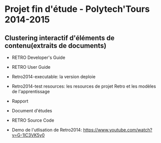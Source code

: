 Projet fin d'étude - Polytech'Tours 2014-2015 
============================================
Clustering interactif d'éléments de contenu(extraits de documents)
----------------------------------------------------------------------
- RETRO Developer's Guide

- RETRO User Guide

- Retro2014-executable: la version deploie

- Retro2014-test resources: les resources de projet Retro et les modèles de l'apprentissage

- Rapport

- Document d'études

- RETRO Source Code

- Demo de l'utlisation de Retro2014: https://www.youtube.com/watch?v=G-1lC3VK5y0

